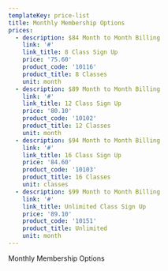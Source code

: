 ```yaml
---
templateKey: price-list
title: Monthly Membership Options
prices:
  - description: $84 Month to Month Billing
    link: '#'
    link_title: 8 Class Sign Up
    price: '75.60'
    product_code: '10116'
    product_title: 8 Classes
    unit: month
  - description: $89 Month to Month Billing
    link: '#'
    link_title: 12 Class Sign Up
    price: '80.10'
    product_code: '10102'
    product_title: 12 Classes
    unit: month
  - description: $94 Month to Month Billing
    link: '#'
    link_title: 16 Class Sign Up
    price: '84.60'
    product_code: '10103'
    product_title: 16 Classes
    unit: classes
  - description: $99 Month to Month Billing
    link: '#'
    link_title: Unlimited Class Sign Up
    price: '89.10'
    product_code: '10151'
    product_title: Unlimited
    unit: month
---
```


Monthly Membership Options
